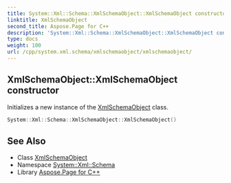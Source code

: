 ```yaml
---
title: System::Xml::Schema::XmlSchemaObject::XmlSchemaObject constructor
linktitle: XmlSchemaObject
second_title: Aspose.Page for C++
description: 'System::Xml::Schema::XmlSchemaObject::XmlSchemaObject constructor. Initializes a new instance of the XmlSchemaObject class in C++.'
type: docs
weight: 100
url: /cpp/system.xml.schema/xmlschemaobject/xmlschemaobject/
---
```

## XmlSchemaObject::XmlSchemaObject constructor


Initializes a new instance of the [XmlSchemaObject](../) class.

```cpp
System::Xml::Schema::XmlSchemaObject::XmlSchemaObject()
```

## See Also

* Class [XmlSchemaObject](../)
* Namespace [System::Xml::Schema](../../)
* Library [Aspose.Page for C++](../../../)
